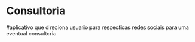 # Consultoria
#aplicativo que direciona usuario para respecticas redes sociais para uma eventual consultoria
